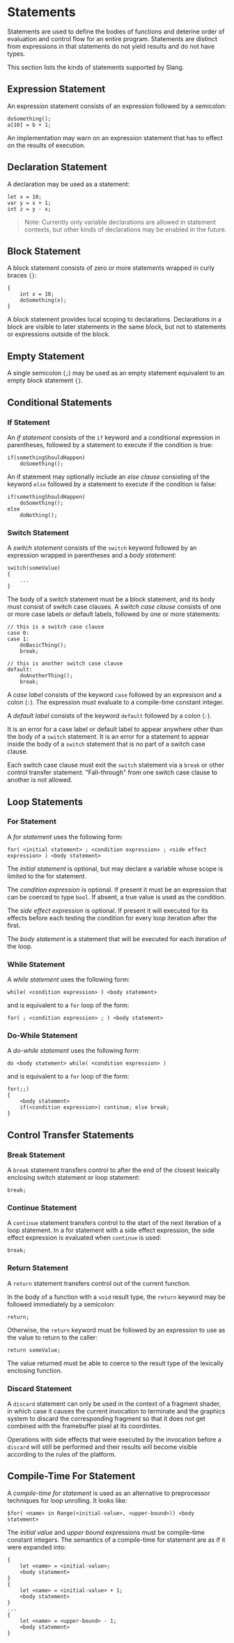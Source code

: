 Statements
==========

Statements are used to define the bodies of functions and deterine order of evaluation and control flow for an entire program.
Statements are distinct from expressions in that statements do not yield results and do not have types.

This section lists the kinds of statements supported by Slang.

Expression Statement
--------------------

An expression statement consists of an expression followed by a semicolon:

```hlsl
doSomething();
a[10] = b + 1;
```

An implementation may warn on an expression statement that has to effect on the results of execution.

Declaration Statement
---------------------

A declaration may be used as a statement:

```hlsl
let x = 10;
var y = x + 1;
int z = y - x;
```

> Note: Currently only variable declarations are allowed in statement contexts, but other kinds of declarations may be enabled in the future.

Block Statement
---------------

A block statement consists of zero or more statements wrapped in curly braces `{}`:

```hlsl
{
	int x = 10;
	doSomething(x);
}
```

A block statement provides local scoping to declarations.
Declarations in a block are visible to later statements in the same block, but not to statements or expressions outside of the block.

Empty Statement
---------------

A single semicolon (`;`) may be used as an empty statement equivalent to an empty block statement `{}`.

Conditional Statements
----------------------

### If Statement

An _if statement_ consists of the `if` keyword and a conditional expression in parentheses, followed by a statement to execute if the condition is true:

```hlsl
if(somethingShouldHappen)
    doSomething();
```

An if statement may optionally include an _else clause_ consisting of the keyword `else` followed by a statement to execute if the condition is false:

```hlsl
if(somethingShouldHappen)
 	doSomething();
else
	doNothing();
```

### Switch Statement

A _switch statement_ consists of the `switch` keyword followed by an expression wrapped in parentheses and a _body statement_:

```hlsl
switch(someValue)
{
	...
}
```

The body of a switch statement must be a block statement, and its body must consist of switch case clauses.
A _switch case clause_ consists of one or more case labels or default labels, followed by one or more statements:

```hlsl
// this is a switch case clause
case 0:
case 1:
    doBasicThing();
    break;

// this is another switch case clause
default:
    doAnotherThing();
    break;
```

A _case label_ consists of the keyword `case` followed by an expresison and a colon (`:`).
The expression must evaluate to a compile-time constant integer.

A _default label_ consists of the keyword `default` followed by a colon (`:`).

It is an error for a case label or default label to appear anywhere other than the body of a `switch` statement.
It is an error for a statement to appear inside the body of a `switch` statement that is no part of a switch case clause.

Each switch case clause must exit the `switch` statement via a `break` or other control transfer statement.
"Fall-through" from one switch case clause to another is not allowed.

Loop Statements
---------------

### For Statement

A _for statement_ uses the following form:

```hlsl
for( <initial statement> ; <condition expression> ; <side effect expression> ) <body statement>
```

The _initial statement_ is optional, but may declare a variable whose scope is limited to the for statement.

The _condition expression_ is optional. If present it must be an expression that can be coerced to type `bool`. If absent, a true value is used as the condition.

The _side effect expression_ is optional. If present it will executed for its effects before each testing the condition for every loop iteration after the first.

The _body statement_ is a statement that will be executed for each iteration of the loop.

### While Statement

A _while statement_ uses the following form:

```hlsl
while( <condition expression> ) <body statement>
```

and is equivalent to a `for` loop of the form:

```hlsl
for( ; <condition expression> ; ) <body statement>
```

### Do-While Statement

A _do-while statement_ uses the following form:

```hlsl
do <body statement> while( <condition expression> )
```

and is equivalent to a `for` loop of the form:

```hlsl
for(;;)
{
	<body statement>
	if(<condition expression>) continue; else break;
}
```

Control Transfer Statements
---------------------------

### Break Statement

A `break` statement transfers control to after the end of the closest lexically enclosing switch statement or loop statement:

```hlsl
break;
```

### Continue Statement

A `continue` statement transfers control to the start of the next iteration of a loop statement.
In a for statement with a side effect expression, the side effect expression is evaluated when `continue` is used:

```hlsl
break;
```

### Return Statement

A `return` statement transfers control out of the current function.

In the body of a function with a `void` result type, the `return` keyword may be followed immediately by a semicolon:

```hlsl
return;
```

Otherwise, the `return` keyword must be followed by an expression to use as the value to return to the caller:

```hlsl
return someValue;
```

The value returned must be able to coerce to the result type of the lexically enclosing function.

### Discard Statement

A `discard` statement can only be used in the context of a fragment shader, in which case it causes the current invocation to terminate and the graphics system to discard the corresponding fragment so that it does not get combined with the framebuffer pixel at its coordintes.

Operations with side effects that were executed by the invocation before a `discard` will still be performed and their results will become visible according to the rules of the platform.

Compile-Time For Statement
--------------------------

A _compile-time for statement_ is used as an alternative to preprocessor techniques for loop unrolling.
It looks like:

```hlsl
$for( <name> in Range(<initial-value>, <upper-bound>)) <body statement>
```

The _initial value_ and _upper bound_ expressions must be compile-time constant integers.
The semantics of a compile-time for statement are as if it were expanded into:

```hlsl
{
	let <name> = <initial-value>;
	<body statement>
}
{
	let <name> = <initial-value> + 1;
	<body statement>
}
...
{
	let <name> = <upper-bound> - 1;
	<body statement>
}
```
